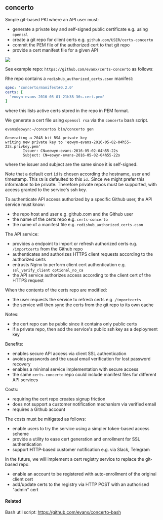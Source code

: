 
## concerto

Simple git-based PKI where an API user must:
- generate a private key and self-signed public certificate e.g. using `openssl`
- create a git repo for client certs e.g. `github.com/USER/certs-concerto`
- commit the PEM file of the authorized cert to that git repo 
- provide a cert manifest file for a given API 

<img src="https://evanx.github.io/images/rquery/concerto-repo.png">

See example repo: `https://github.com/evanx/certs-concerto` as follows:

Rhe repo contains a `redishub_authorized_certs.cson` manifest:
```yaml
spec: 'concerto/manifest#0.2.0'
certs: [
  'eowyn-evans-2016-05-01-21h38-36s.cert.pem'
]
```
where this lists active certs stored in the repo in PEM format. 

We generate a cert file using `openssl rsa` via the `concerto` bash script. 
```shell
evans@eowyn:~/concerto$ bin/concerto gen
```
```
Generating a 2048 bit RSA private key
writing new private key to 'eowyn-evans-2016-05-02-04h55-22s.privkey.pem'
        Issuer: CN=eowyn-evans-2016-05-02-04h55-22s
        Subject: CN=eowyn-evans-2016-05-02-04h55-22s
```
where the issuer and subject are the same since it is self-signed. 

Note that a default cert `id` is chosen according the hostname, user and timestamp. This `CN` is defaulted to this `id.` Since we might prefer this information to be private. Therefore private repos must be supported, with access granted to the service's ssh key. 

To authenticate API access authorized by a specific Github user, the API service must know:
- the repo host and user e.g. github.com and the Github user
- the name of the certs repo e.g. `certs-concerto`
- the name of a manifest file e.g. `redishub_authorized_certs.cson`

The API service:
- provides a endpoint to import or refresh authorized certs e.g. `/importcerts` from the Github repo
- authenticates and authorizes HTTPS client requests according to the authorized certs
- entrusts Nginx to perform client cert authentication e.g. `ssl_verify_client optional_no_ca`
- the API service authorizes access according to the client cert of the HTTPS request

When the contents of the certs repo are modified:
- the user requests the service to refresh certs e.g. `/importcerts`
- the service will then sync the certs from the git repo to its own cache

Notes:
- the cert repo can be public since it contains only public certs
- if a private repo, then add the service's public ssh key as a deployment key

Benefits:
- enables secure API access via client SSL authentication
- avoids passwords and the usual email verification for lost password recovery
- enables a minimal service implementation with secure access
- the same `certs-concerto` repo could include manifest files for different API services

Costs:
- requiring the cert repo creates signup friction
- does not support a customer notification mechanism via verified email
- requires a Github account 

The costs must be mitigated as follows:
- enable users to try the service using a simpler token-based access scheme
- provide a utility to ease cert generation and enrollment for SSL authentication
- support HTTP-based customer notification e.g. via Slack, Telegram

In the future, we will implement a cert registry service to replace the git-based repo:
- enable an account to be registered with auto-enrollment of the original client cert
- add/update certs to the registry via HTTP POST with an authorised "admin" cert


#### Related

Bash util script: https://github.com/evanx/concerto-bash
